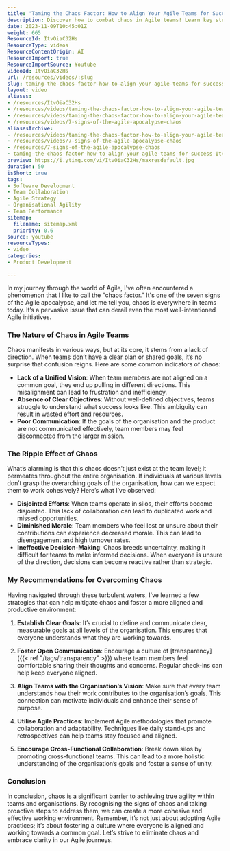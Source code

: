 ```yaml
---
title: 'Taming the Chaos Factor: How to Align Your Agile Teams for Success'
description: Discover how to combat chaos in Agile teams! Learn key strategies to align goals, enhance communication, and boost morale for a more productive environment.
date: 2023-11-09T10:45:01Z
weight: 665
ResourceId: ItvOiaC32Hs
ResourceType: videos
ResourceContentOrigin: AI
ResourceImport: true
ResourceImportSource: Youtube
videoId: ItvOiaC32Hs
url: /resources/videos/:slug
slug: taming-the-chaos-factor-how-to-align-your-agile-teams-for-success-ItvOiaC32Hs
layout: video
aliases:
- /resources/ItvOiaC32Hs
- /resources/videos/taming-the-chaos-factor-how-to-align-your-agile-teams-for-success-ItvOiaC32Hs
- /resources/videos/taming-the-chaos-factor-how-to-align-your-agile-teams-for-success
- /resources/videos/7-signs-of-the-agile-apocalypse-chaos
aliasesArchive:
- /resources/videos/taming-the-chaos-factor-how-to-align-your-agile-teams-for-success
- /resources/videos/7-signs-of-the-agile-apocalypse-chaos
- /resources/7-signs-of-the-agile-apocalypse-chaos
- taming-the-chaos-factor-how-to-align-your-agile-teams-for-success-ItvOiaC32Hs
preview: https://i.ytimg.com/vi/ItvOiaC32Hs/maxresdefault.jpg
duration: 50
isShort: true
tags:
- Software Development
- Team Collaboration
- Agile Strategy
- Organisational Agility
- Team Performance
sitemap:
  filename: sitemap.xml
  priority: 0.6
source: youtube
resourceTypes:
- video
categories:
- Product Development

---
```

In my journey through the world of Agile, I've often encountered a phenomenon that I like to call the "chaos factor." It's one of the seven signs of the Agile apocalypse, and let me tell you, chaos is everywhere in teams today. It’s a pervasive issue that can derail even the most well-intentioned Agile initiatives. 

### The Nature of Chaos in Agile Teams

Chaos manifests in various ways, but at its core, it stems from a lack of direction. When teams don’t have a clear plan or shared goals, it’s no surprise that confusion reigns. Here are some common indicators of chaos:

- **Lack of a Unified Vision**: When team members are not aligned on a common goal, they end up pulling in different directions. This misalignment can lead to frustration and inefficiency.
- **Absence of Clear Objectives**: Without well-defined objectives, teams struggle to understand what success looks like. This ambiguity can result in wasted effort and resources.
- **Poor Communication**: If the goals of the organisation and the product are not communicated effectively, team members may feel disconnected from the larger mission.

### The Ripple Effect of Chaos

What’s alarming is that this chaos doesn’t just exist at the team level; it permeates throughout the entire organisation. If individuals at various levels don’t grasp the overarching goals of the organisation, how can we expect them to work cohesively? Here’s what I’ve observed:

- **Disjointed Efforts**: When teams operate in silos, their efforts become disjointed. This lack of collaboration can lead to duplicated work and missed opportunities.
- **Diminished Morale**: Team members who feel lost or unsure about their contributions can experience decreased morale. This can lead to disengagement and high turnover rates.
- **Ineffective Decision-Making**: Chaos breeds uncertainty, making it difficult for teams to make informed decisions. When everyone is unsure of the direction, decisions can become reactive rather than strategic.

### My Recommendations for Overcoming Chaos

Having navigated through these turbulent waters, I’ve learned a few strategies that can help mitigate chaos and foster a more aligned and productive environment:

1. **Establish Clear Goals**: It’s crucial to define and communicate clear, measurable goals at all levels of the organisation. This ensures that everyone understands what they are working towards.
   
2. **Foster Open Communication**: Encourage a culture of [transparency]({{< ref "/tags/transparency" >}}) where team members feel comfortable sharing their thoughts and concerns. Regular check-ins can help keep everyone aligned.

3. **Align Teams with the Organisation’s Vision**: Make sure that every team understands how their work contributes to the organisation’s goals. This connection can motivate individuals and enhance their sense of purpose.

4. **Utilise Agile Practices**: Implement Agile methodologies that promote collaboration and adaptability. Techniques like daily stand-ups and retrospectives can help teams stay focused and aligned.

5. **Encourage Cross-Functional Collaboration**: Break down silos by promoting cross-functional teams. This can lead to a more holistic understanding of the organisation’s goals and foster a sense of unity.

### Conclusion

In conclusion, chaos is a significant barrier to achieving true agility within teams and organisations. By recognising the signs of chaos and taking proactive steps to address them, we can create a more cohesive and effective working environment. Remember, it’s not just about adopting Agile practices; it’s about fostering a culture where everyone is aligned and working towards a common goal. Let’s strive to eliminate chaos and embrace clarity in our Agile journeys.
